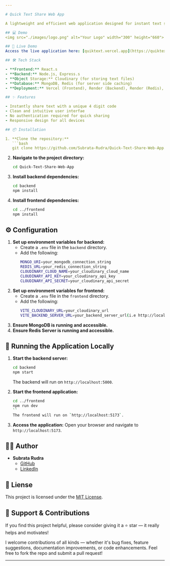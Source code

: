 ```yaml
---

# Quick Text Share Web App

A lightweight and efficient web application designed for instant text sharing. Whether it's code snippets, notes, or any textual content, share it seamlessly with others via unique links.

## 💻 Demo
<img src="./images/logo.png" alt="Your Logo" width="300" height="660">

## 🚀 Live Demo
Access the live application here: [quiktext.vercel.app](https://quiktext.vercel.app)

## 🛠️ Tech Stack

- **Frontend:** React.s
- **Backend:** Node.js, Express.s
- **Object Storage:** Cloudinary (for storing text files)
- **Database:** MongoDB, Redis (for server side caching)
- **Deployment:** Vercel (Frontend), Render (Backend), Render (Redis), MongoDB Cloud (MongoDB)

## ✨ Features

- Instantly share text with a unique 4 digit code
- Clean and intuitive user interfae
- No authentication required for quick sharing
- Responsive design for all devices

## 📦 Installation

1. **Clone the repository:**
   ```bash
   git clone https://github.com/Subrata-Rudra/Quick-Text-Share-Web-App.git
   ```
2. **Navigate to the project directory:**
   ```bash
   cd Quick-Text-Share-Web-App
   ```
3. **Install backend dependencies:**
   ```bash
   cd backend
   npm install
   ```
4. **Install frontend dependencies:**
   ```bash
   cd ../frontend
   npm install
   ```

## ⚙️ Configuration

1. **Set up environment variables for backend:**
   - Create a `.env` file in the `backend` directory.
   - Add the following:
     ```bash
     MONGO_URI=your_mongodb_connection_string
     REDIS_URL=your_redis_connection_string
     CLOUDINARY_CLOUD_NAME=your_cloudinary_cloud_name
     CLOUDINARY_API_KEY=your_cloudinary_api_key
     CLOUDINARY_API_SECRET=your_cloudinary_api_secret
     ```
2. **Set up environment variables for frontend:**
   - Create a `.env` file in the `frontend` directory.
   - Add the following:
     ```bash
     VITE_CLOUDINARY_URL=your_cloudinary_url
     VITE_BACKEND_SERVER_URL=your_backend_server_url(i.e http://localhost:5000)
     ```
3. **Ensure MongoDB is running and accessible.**
4. **Ensure Redis Server is running and accessible.**

## 🧪 Running the Application Locally

1. **Start the backend server:**
   ```bash
   cd backend
   npm start
   ```
   The backend will run on `http://localhost:5000`.

2. **Start the frontend application:**
   ```bash
   cd ../frontend
   npm run dev
   ``
   The frontend will run on `http://localhost:5173`.

3. **Access the application:**
   Open your browser and navigate to `http://localhost:5173`.

## 🧑‍💻 Author

- **Subrata Rudra**
  - [GitHub](https://github.com/Subrata-udra)
  - [LinkedIn](https://in.linkedin.com/in/subrata-rudra-b48141b7)

## 📄 Liense

This project is licensed under the [MIT License](LIENSE).

## 🌟 Support & Contributions

If you find this project helpful, please consider giving it a ⭐️ star — it really helps and motivates!

I welcome contributions of all kinds — whether it's bug fixes, feature suggestions, documentation improvements, or code enhancements.
Feel free to fork the repo and submit a pull request!

---
```


